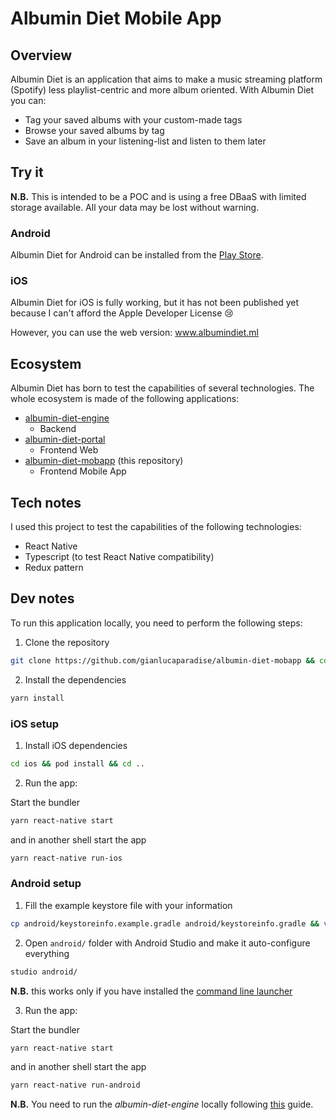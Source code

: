 # Albumin Diet Mobile App

## Overview

Albumin Diet is an application that aims to make a music streaming platform (Spotify) less playlist-centric and more album oriented.
With Albumin Diet you can:

* Tag your saved albums with your custom-made tags
* Browse your saved albums by tag
* Save an album in your listening-list and listen to them later

## Try it

**N.B.** This is intended to be a POC and is using a free DBaaS with limited storage available. All your data may be lost without warning.

### Android

Albumin Diet for Android can be installed from the [Play Store](https://play.google.com/store/apps/details?id=com.gianlucaparadise.albumindietmobapp).

### iOS

Albumin Diet for iOS is fully working, but it has not been published yet because I can't afford the Apple Developer License 😢

However, you can use the web version: www.albumindiet.ml

## Ecosystem

Albumin Diet has born to test the capabilities of several technologies. The whole ecosystem is made of the following applications:

* [albumin-diet-engine](https://github.com/gianlucaparadise/albumin-diet-engine)
  * Backend
* [albumin-diet-portal](https://github.com/gianlucaparadise/albumin-diet-portal)
  * Frontend Web
* [albumin-diet-mobapp](https://github.com/gianlucaparadise/albumin-diet-mobapp) (this repository)
  * Frontend Mobile App

## Tech notes

I used this project to test the capabilities of the following technologies:

* React Native
* Typescript (to test React Native compatibility)
* Redux pattern

## Dev notes

To run this application locally, you need to perform the following steps:

1. Clone the repository

```sh
git clone https://github.com/gianlucaparadise/albumin-diet-mobapp && cd albumin-diet-mobapp
```

2. Install the dependencies

```sh
yarn install
```

### iOS setup

1. Install iOS dependencies 

```sh
cd ios && pod install && cd ..
```

2. Run the app:

Start the bundler

```sh
yarn react-native start
```

and in another shell start the app

```sh
yarn react-native run-ios
```

### Android setup

1. Fill the example keystore file with your information

```sh
cp android/keystoreinfo.example.gradle android/keystoreinfo.gradle && vi android/keystoreinfo.gradle # use your favorite editor instead of vi
```

2. Open `android/` folder with Android Studio and make it auto-configure everything

```sh
studio android/
```

**N.B.** this works only if you have installed the [command line launcher](https://stackoverflow.com/a/48266060/6155481)

3. Run the app:

Start the bundler

```sh
yarn react-native start
```

and in another shell start the app

```sh
yarn react-native run-android
```

**N.B.** You need to run the *albumin-diet-engine* locally following [this](https://github.com/gianlucaparadise/albumin-diet-engine/blob/master/README.md) guide.
